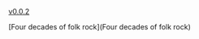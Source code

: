 [v0.0.2](https://github.com/littleflute/folk-rock/edit/master/README.md)

[Four decades of folk rock](Four decades of folk rock)
